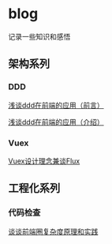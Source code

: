 # blog
记录一些知识和感悟

## 架构系列

### DDD

[浅谈ddd在前端的应用（前言）](https://github.com/caozhong1996/blog/blob/master/%E6%B5%85%E8%B0%88ddd%E5%9C%A8%E5%89%8D%E7%AB%AF%E7%9A%84%E5%BA%94%E7%94%A8%EF%BC%88%E4%BB%8B%E7%BB%8D%EF%BC%89.md)

[浅谈ddd在前端的应用（介绍）](https://github.com/caozhong1996/blog/blob/master/%E6%B5%85%E8%B0%88ddd%E5%9C%A8%E5%89%8D%E7%AB%AF%E7%9A%84%E5%BA%94%E7%94%A8%EF%BC%88%E4%BB%8B%E7%BB%8D%EF%BC%89.md)

### Vuex

[Vuex设计理念兼谈Flux](https://github.com/caozhong1996/blog/blob/master/Vuex%E8%AE%BE%E8%AE%A1%E7%90%86%E5%BF%B5%E5%85%BC%E8%B0%88Flux.md)

## 工程化系列

### 代码检查

[谈谈前端圈复杂度原理和实践](https://github.com/caozhong1996/blog/blob/master/%E8%B0%88%E8%B0%88%E5%89%8D%E7%AB%AF%E5%9C%88%E5%A4%8D%E6%9D%82%E5%BA%A6%E5%8E%9F%E7%90%86%E5%92%8C%E5%AE%9E%E8%B7%B5.md)
